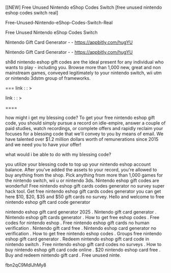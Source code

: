 [[NEW] Free Unused Nintendo eShop Codes Switch [free unused nintendo eshop codes switch real]

Free-Unused-Nintendo-eShop-Codes-Switch-Real

Free Unused Nintendo eShop Codes Switch

Nintendo Gift Card Generator - - https://appbitly.com/hugYU

Nintendo Gift Card Generator - - https://appbitly.com/hugYU

sh8d nintendo eshop gift codes are the ideal present for any individual who wants to play - including you. Browse more than 1,000 new, great and non mainstream games, conveyed legitimately to your nintendo switch, wii utm or nintendo 3dstm group of frameworks.

=== link : : >

link : : >

====

how might i get my blessing code? To get your free nintendo eshop gift code, you should simply pursue a record on idle-empire, answer a couple of paid studies, watch recordings, or complete offers and rapidly reclaim your focuses for a blessing code that we'll convey to you by means of email. We have talented over $1.2 million dollars worth of remunerations since 2015 and we need you to have your offer!

what would i be able to do with my blessing code?

you utilize your blessing code to top up your nintendo eshop account balance. After you've added the assets to your record, you're allowed to buy anything from the shop. Pick anything from more than 1,000 games for the nintendo switch, wii u or nintendo 3ds. Nintendo eshop gift codes are wonderful! Free nintendo eshop gift cards codes generator  no survey  super hack tool. Get free nintendo eshop gift cards codes generator  you can get here $10, $20, $35 and $50 gift cards no survey. Hello and welcome to free nintendo eshop gift card code generator

nintendo eshop gift card generator 2025 . Nintendo gift card generator . Nintendo eshop gift cards generator . How to get free eshop codes . Free codes for nintendo eshop . Free nintendo eshop gift cards no human verification . Nintendo gift card free . Nintendo eshop card generator no verification . How to get free nintendo eshop codes . Groups free nintendo eshop gift card generator . Redeem nintendo eshop gift card code in nintendo switch . Free nintendo eshop gift card codes no surveys . How to buy nintendo eshop gift card code online . $20 nintendo eshop card free . Buy and redeem nintendo gift card . Free unused ninte.

fbn2qC9MdlJhMy8

